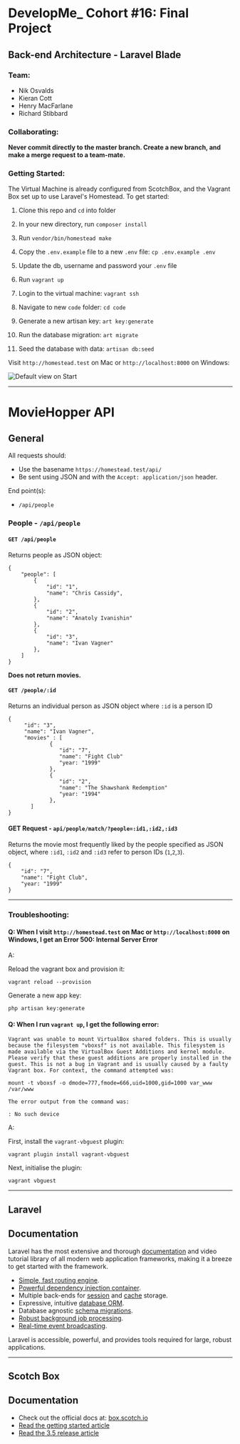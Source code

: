 # DevelopMe_ Cohort #16: Final Project
## Back-end Architecture - Laravel Blade

### Team:
- Nik Osvalds
- Kieran Cott
- Henry MacFarlane
- Richard Stibbard

### Collaborating:

**Never commit directly to the master branch. Create a new branch, and make a merge request to a team-mate.**

### Getting Started:

The Virtual Machine is already configured from ScotchBox, and the Vagrant Box set up to use Laravel's Homestead. To get started:

1. Clone this repo and `cd` into folder
2. In your new directory, run `composer install`
3. Run `vendor/bin/homestead make`
4. Copy the `.env.example` file to a new `.env` file:
`cp .env.example .env`

5. Update the db, username and password your `.env` file
6. Run `vagrant up`
7. Login to the virtual machine: `vagrant ssh`
8. Navigate to new `code` folder: `cd code`
9. Generate a new artisan key: `art key:generate`
10. Run the database migration: `art migrate`
11. Seed the database with data: `artisan db:seed`

Visit `http://homestead.test` on Mac or `http://localhost:8000` on Windows:

![Default view on Start](https://imgur.com/v6YqxSl.jpg?)

---

# MovieHopper API

## General

All requests should:

- Use the basename `https://homestead.test/api/`
- Be sent using JSON and with the `Accept: application/json` header.

End point(s):

- `/api/people`

### People - `/api/people`

#### `GET /api/people`

Returns people as JSON object:

```
{
    "people": [
        {
            "id": "1",
            "name": "Chris Cassidy",
        },
        {
            "id": "2",
            "name": "Anatoly Ivanishin"
        },
        {
            "id": "3",
            "name": "Ivan Vagner"
        },
    ]
}
```

**Does not return movies.**

#### `GET /people/:id`

Returns an individual person as JSON object where `:id` is a person ID

```
{
     "id": "3",
     "name": "Ivan Vagner",
     "movies" : [
             {
                "id": "7",
                "name": "Fight Club"
                "year: "1999"
             },
             {
                "id": "2",
                "name": "The Shawshank Redemption"
                "year: "1994"
             },
       ]
}
```


#### GET Request - `api/people/match/?people=:id1,:id2,:id3`
Returns the movie most frequently liked by the people specified as JSON object, where `:id1`, `:id2` and `:id3` refer to person IDs (`1`,`2`,`3`).
```
{
    "id": "7",
    "name": "Fight Club",
    "year: "1999"
}
```

---

### Troubleshooting:

#### Q: When I visit `http://homestead.test` on Mac or `http://localhost:8000` on Windows, I get an Error 500: Internal Server Error
A:

Reload the vagrant box and provision it:

`vagrant reload --provision`


Generate a new app key:

`php artisan key:generate`

#### Q: When I run `vagrant up`, I get the following error:
```
Vagrant was unable to mount VirtualBox shared folders. This is usually
because the filesystem "vboxsf" is not available. This filesystem is
made available via the VirtualBox Guest Additions and kernel module.
Please verify that these guest additions are properly installed in the
guest. This is not a bug in Vagrant and is usually caused by a faulty
Vagrant box. For context, the command attempted was:

mount -t vboxsf -o dmode=777,fmode=666,uid=1000,gid=1000 var_www /var/www

The error output from the command was:

: No such device
```
A:

First, install the `vagrant-vbguest` plugin:

`vagrant plugin install vagrant-vbguest`


Next, initialise the plugin:

`vagrant vbguest`

---

## Laravel

## Documentation

Laravel has the most extensive and thorough [documentation](https://laravel.com/docs) and video tutorial library of all modern web application frameworks, making it a breeze to get started with the framework.

- [Simple, fast routing engine](https://laravel.com/docs/routing).
- [Powerful dependency injection container](https://laravel.com/docs/container).
- Multiple back-ends for [session](https://laravel.com/docs/session) and [cache](https://laravel.com/docs/cache) storage.
- Expressive, intuitive [database ORM](https://laravel.com/docs/eloquent).
- Database agnostic [schema migrations](https://laravel.com/docs/migrations).
- [Robust background job processing](https://laravel.com/docs/queues).
- [Real-time event broadcasting](https://laravel.com/docs/broadcasting).

Laravel is accessible, powerful, and provides tools required for large, robust applications.

---

## Scotch Box

## Documentation

* Check out the official docs at: [box.scotch.io](https://box.scotch.io)
* [Read the getting started article](https://scotch.io/bar-talk/introducing-scotch-box-a-vagrant-lamp-stack-that-just-works)
* [Read the 3.5 release article](https://scotch.io/bar-talk/announcing-scotch-box-v35-and-scotch-box-pro-v15-the-big-switcheroo)
